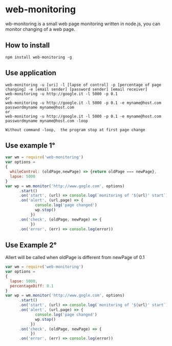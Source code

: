 # web-monitoring
wb-monitoring is a small web page monitoring written in node.js, you can monitor changing of a web page.

## How to install
`npm install web-monitoring -g`
## Use application
```
web-monitoring -u [uri] -l [lapse of control] -p [percentage of page changing] -e [email sender] [password sender] [email receiver]
web-monitoring -u http://google.it -l 5000 -p 0.1
or 
web-monitoring -u http://google.it -l 5000 -p 0.1 -e myname@host.com passwordmyname myname@host.com
or 
web-monitoring -u http://google.it -l 5000 -p 0.1 -e myname@host.com passwordmyname myname@host.com -loop

Without command -loop,  the program stop at first page change
```

## Use example 1°
```javascript
var wm = require('web-monitoring')
var options = 
{ 
  whileControl: (oldPage,newPage) => {return oldPage === newPage},
  lapse: 5000
}
var wp = wm.monitor('http://www.gogle.com', options)
      .start()
      .on('start', (url) => console.log(`monitoring of '${url}' start`))
      .on('alert', (url,page) => {
             console.log('page changed')
             wp.stop()
           })
      .on('check', (oldPage, newPage) => {
           })
      .on('error', (err) => console.log(error))
``` 
## Use Example 2°
Allert will be called when oldPage is different from newPage of 0.1 
```javascript
var wm = require('web-monitoring')
var options = 
{ 
  lapse: 5000,
  percentageDiff: 0.1
}
var wp = wm.monitor('http://www.gogle.com', options)
      .start()
      .on('start', (url) => console.log(`monitoring of '${url}' start`))
      .on('alert', (url,page) => {
             console.log('page changed')
             wp.stop()
           })
      .on('check', (oldPage, newPage) => {
           })
      .on('error', (err) => console.log(error))
``` 

